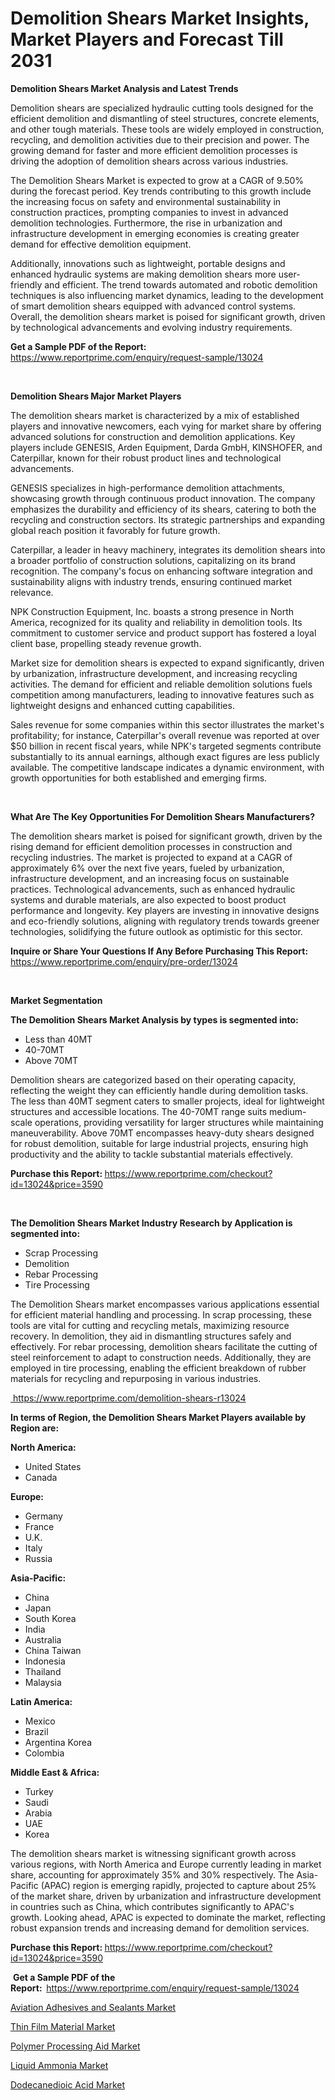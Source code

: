 <p><h1>Demolition Shears Market Insights, Market Players and Forecast Till 2031</h1></p><p><strong>Demolition Shears Market Analysis and Latest Trends</strong></p>
<p><p>Demolition shears are specialized hydraulic cutting tools designed for the efficient demolition and dismantling of steel structures, concrete elements, and other tough materials. These tools are widely employed in construction, recycling, and demolition activities due to their precision and power. The growing demand for faster and more efficient demolition processes is driving the adoption of demolition shears across various industries.</p><p>The Demolition Shears Market is expected to grow at a CAGR of 9.50% during the forecast period. Key trends contributing to this growth include the increasing focus on safety and environmental sustainability in construction practices, prompting companies to invest in advanced demolition technologies. Furthermore, the rise in urbanization and infrastructure development in emerging economies is creating greater demand for effective demolition equipment.</p><p>Additionally, innovations such as lightweight, portable designs and enhanced hydraulic systems are making demolition shears more user-friendly and efficient. The trend towards automated and robotic demolition techniques is also influencing market dynamics, leading to the development of smart demolition shears equipped with advanced control systems. Overall, the demolition shears market is poised for significant growth, driven by technological advancements and evolving industry requirements.</p></p>
<p><strong>Get a Sample PDF of the Report:&nbsp;</strong> <a href="https://www.reportprime.com/enquiry/request-sample/13024?utm_campaign=1509&utm_medium=2&utm_source=Github&utm_content=ia&utm_term=10102024&utm_id=demolition-shears">https://www.reportprime.com/enquiry/request-sample/13024</a></p>
<p>&nbsp;</p>
<p><strong>Demolition Shears Major Market Players</strong></p>
<p><p>The demolition shears market is characterized by a mix of established players and innovative newcomers, each vying for market share by offering advanced solutions for construction and demolition applications. Key players include GENESIS, Arden Equipment, Darda GmbH, KINSHOFER, and Caterpillar, known for their robust product lines and technological advancements.</p><p>GENESIS specializes in high-performance demolition attachments, showcasing growth through continuous product innovation. The company emphasizes the durability and efficiency of its shears, catering to both the recycling and construction sectors. Its strategic partnerships and expanding global reach position it favorably for future growth.</p><p>Caterpillar, a leader in heavy machinery, integrates its demolition shears into a broader portfolio of construction solutions, capitalizing on its brand recognition. The company's focus on enhancing software integration and sustainability aligns with industry trends, ensuring continued market relevance.</p><p>NPK Construction Equipment, Inc. boasts a strong presence in North America, recognized for its quality and reliability in demolition tools. Its commitment to customer service and product support has fostered a loyal client base, propelling steady revenue growth.</p><p>Market size for demolition shears is expected to expand significantly, driven by urbanization, infrastructure development, and increasing recycling activities. The demand for efficient and reliable demolition solutions fuels competition among manufacturers, leading to innovative features such as lightweight designs and enhanced cutting capabilities.</p><p>Sales revenue for some companies within this sector illustrates the market's profitability; for instance, Caterpillar's overall revenue was reported at over $50 billion in recent fiscal years, while NPK's targeted segments contribute substantially to its annual earnings, although exact figures are less publicly available. The competitive landscape indicates a dynamic environment, with growth opportunities for both established and emerging firms.</p></p>
<p>&nbsp;</p>
<p><strong>What Are The Key Opportunities For Demolition Shears Manufacturers?</strong></p>
<p><p>The demolition shears market is poised for significant growth, driven by the rising demand for efficient demolition processes in construction and recycling industries. The market is projected to expand at a CAGR of approximately 6% over the next five years, fueled by urbanization, infrastructure development, and an increasing focus on sustainable practices. Technological advancements, such as enhanced hydraulic systems and durable materials, are also expected to boost product performance and longevity. Key players are investing in innovative designs and eco-friendly solutions, aligning with regulatory trends towards greener technologies, solidifying the future outlook as optimistic for this sector.</p></p>
<p><strong>Inquire or Share Your Questions If Any Before Purchasing This Report:</strong> <a href="https://www.reportprime.com/enquiry/pre-order/13024?utm_campaign=1509&utm_medium=2&utm_source=Github&utm_content=ia&utm_term=10102024&utm_id=demolition-shears">https://www.reportprime.com/enquiry/pre-order/13024</a></p>
<p>&nbsp;</p>
<p><strong>Market Segmentation</strong></p>
<p><strong>The Demolition Shears Market Analysis by types is segmented into:</strong></p>
<p><ul><li>Less than 40MT</li><li>40-70MT</li><li>Above 70MT</li></ul></p>
<p><p>Demolition shears are categorized based on their operating capacity, reflecting the weight they can efficiently handle during demolition tasks. The less than 40MT segment caters to smaller projects, ideal for lightweight structures and accessible locations. The 40-70MT range suits medium-scale operations, providing versatility for larger structures while maintaining maneuverability. Above 70MT encompasses heavy-duty shears designed for robust demolition, suitable for large industrial projects, ensuring high productivity and the ability to tackle substantial materials effectively.</p></p>
<p><strong>Purchase this Report:&nbsp;</strong><a href="https://www.reportprime.com/checkout?id=13024&price=3590&utm_campaign=1509&utm_medium=2&utm_source=Github&utm_content=ia&utm_term=10102024&utm_id=demolition-shears">https://www.reportprime.com/checkout?id=13024&price=3590</a></p>
<p>&nbsp;</p>
<p><strong>The Demolition Shears Market Industry Research by Application is segmented into:</strong></p>
<p><ul><li>Scrap Processing</li><li>Demolition</li><li>Rebar Processing</li><li>Tire Processing</li></ul></p>
<p><p>The Demolition Shears market encompasses various applications essential for efficient material handling and processing. In scrap processing, these tools are vital for cutting and recycling metals, maximizing resource recovery. In demolition, they aid in dismantling structures safely and effectively. For rebar processing, demolition shears facilitate the cutting of steel reinforcement to adapt to construction needs. Additionally, they are employed in tire processing, enabling the efficient breakdown of rubber materials for recycling and repurposing in various industries.</p></p>
<p><a href="https://www.reportprime.com/demolition-shears-r13024?utm_campaign=1509&utm_medium=2&utm_source=Github&utm_content=ia&utm_term=10102024&utm_id=demolition-shears">&nbsp;https://www.reportprime.com/demolition-shears-r13024</a></p>
<p><strong>In terms of Region, the Demolition Shears Market Players available by Region are:</strong></p>
<p>
    <p> <strong> North America: </strong>
        <ul>
            <li>United States</li>
            <li>Canada</li>
        </ul>
        </p> 
    <p> <strong> Europe: </strong>
        <ul>
            <li>Germany</li>
            <li>France</li>
            <li>U.K.</li>
            <li>Italy</li>
            <li>Russia</li>
        </ul>
        </p> 
    <p> <strong> Asia-Pacific: </strong>
        <ul>
            <li>China</li>
            <li>Japan</li>
            <li>South Korea</li>
            <li>India</li>
            <li>Australia</li>
            <li>China Taiwan</li>
            <li>Indonesia</li>
            <li>Thailand</li>
            <li>Malaysia</li>
        </ul>
        </p> 
    <p> <strong> Latin America: </strong>
        <ul>
            <li>Mexico</li>
            <li>Brazil</li>
            <li>Argentina Korea</li>
            <li>Colombia</li>
        </ul>
        </p> 
    <p> <strong> Middle East & Africa: </strong>
        <ul>
            <li>Turkey</li>
            <li>Saudi</li>
            <li>Arabia</li>
            <li>UAE</li>
            <li>Korea</li>
        </ul>
    </p>
    </p>
<p><p>The demolition shears market is witnessing significant growth across various regions, with North America and Europe currently leading in market share, accounting for approximately 35% and 30% respectively. The Asia-Pacific (APAC) region is emerging rapidly, projected to capture about 25% of the market share, driven by urbanization and infrastructure development in countries such as China, which contributes significantly to APAC's growth. Looking ahead, APAC is expected to dominate the market, reflecting robust expansion trends and increasing demand for demolition services.</p></p>
<p><strong>Purchase this Report: </strong><a href="https://www.reportprime.com/checkout?id=13024&price=3590&utm_campaign=1509&utm_medium=2&utm_source=Github&utm_content=ia&utm_term=10102024&utm_id=demolition-shears">https://www.reportprime.com/checkout?id=13024&price=3590</a></p>
<p>&nbsp;<strong>Get a Sample PDF of the Report:&nbsp;&nbsp;</strong><a href="https://www.reportprime.com/enquiry/request-sample/13024?utm_campaign=1509&utm_medium=2&utm_source=Github&utm_content=ia&utm_term=10102024&utm_id=demolition-shears">https://www.reportprime.com/enquiry/request-sample/13024</a></p>
<p><strong></strong></p>
<p><p><a href="https://www.linkedin.com/pulse/opportunities-challenges-aviation-adhesives-sealants-market-strategic-rsqde?utm_campaign=1509&utm_medium=2&utm_source=Github&utm_content=ia&utm_term=10102024&utm_id=demolition-shears">Aviation Adhesives and Sealants Market</a></p><p><a href="https://www.linkedin.com/pulse/thin-film-material-market-global-insights-sales-trends-2024-pjg2e?utm_campaign=1509&utm_medium=2&utm_source=Github&utm_content=ia&utm_term=10102024&utm_id=demolition-shears">Thin Film Material Market</a></p><p><a href="https://www.linkedin.com/pulse/polymer-processing-aid-market-outlook-current-assessment-rn8me?utm_campaign=1509&utm_medium=2&utm_source=Github&utm_content=ia&utm_term=10102024&utm_id=demolition-shears">Polymer Processing Aid Market</a></p><p><a href="https://www.linkedin.com/pulse/liquid-ammonia-mosaic-piecing-together-global-market-dynamics-dqxoe?utm_campaign=1509&utm_medium=2&utm_source=Github&utm_content=ia&utm_term=10102024&utm_id=demolition-shears">Liquid Ammonia Market</a></p><p><a href="https://www.linkedin.com/pulse/dodecanedioic-acid-momentum-charting-105-cagr-path-2024-2031-osoxe?utm_campaign=1509&utm_medium=2&utm_source=Github&utm_content=ia&utm_term=10102024&utm_id=demolition-shears">Dodecanedioic Acid Market</a></p></p>